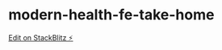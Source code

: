 # modern-health-fe-take-home

[Edit on StackBlitz ⚡️](https://stackblitz.com/edit/modern-health-fe-take-home)